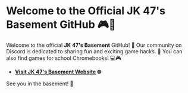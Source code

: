 # Welcome to the Official JK 47's Basement GitHub 🎮🔧

Welcome to the official **JK 47's Basement** GitHub! 🚀 Our community on Discord is dedicated to sharing fun and exciting game hacks. 🎉 You can also find games for school Chromebooks! 💻🎮

- **[Visit JK 47's Basement Website](https://jk47sb.com) 🌐**

See you in the basement! 👾
